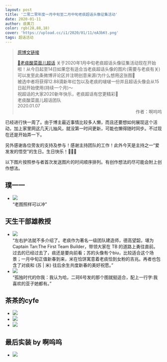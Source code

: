 ```yaml
---
layout: post
title: '二零二零年度一月中旬至二月中旬老痰超话头像征集活动'
date: 2020-01-11
author: 痰黄刀
color: rgb(28,88,18)
cover: 'https://upload.cc/i1/2020/01/11/eA3bKt.png'
tags: 超话活动
---
```


> [原博文链接](https://weibo.com/2886348734/IoqigfLUP)
> 
> [💎老痰酸菜面儿超话](https://weibo.com/p/100808c9bf185bddd18c52092ca1528b4d683a) 关于2020年1月中旬老痰超话头像征集活动现在开始啦！从今日起至14日如果您有适合当老痰超话头像的图片(需要与老痰有关)可以发至此条微博评论区并注明创意来源/为什么想用这张图🌇<br/>被选中者将获得12.88滴新年红包以及老痰的啵啵一份并且超话头像会从15日起开始使用(持续一个月)～<br/>祝超话的大家2020新年快乐，老痰超话有您更精彩🎉<br/>老痰酸菜面儿超话团队<br/>2020.01.07<span style="text-align:right; display:block">作者：啊呜呜</span>

已经进行快一周了。由于博主最近事情比较多人懒，而且还要想如何展现这个活动，加上家里网这几天儿抽风，就没第一时间更新，可能也懒得随时同步。不过现在还是开始弄一下。

另外感谢各位旁友的支持及参与！感谢主持团队的工作！此外今天是主持之一“爱发发的悟空”的生日。生日快乐！🎂🎉🎁

以下图片按照参与者首次发送图片的时间顺序排列。有创作想法的尽可能会附上创作想法。

## 璞一一

* ![](https://upload.cc/i1/2020/01/11/Wn81Ii.jpg)<br/>“老图照样可以冲”

## 天生干部雄教授

* ![](https://upload.cc/i1/2020/01/11/BkvKTY.jpg)<br/>“左右护法就不多介绍了。老痰作为著名一级团队建造师，德高望韶，堪为 Captain Tan:The First Team Builder，带领大家在 TB 的道路上勇往直前。过去的已经过去了，痰还是要向前看；苏的头像有个biu，比较适合这个场景；一月中旬正值新春到来，米在恰饼寓意着老痰恰到女粉的吉兆。再者也包含了对痰和 (苏 &#x7c; 米) 往后余生共度新春的美好祝愿。”
* ![](https://upload.cc/i1/2020/01/11/M68eBV.jpg) <br/>“孤独时代的你我：我认为哈，二珂6号发的那个图就挺适合，配上一行字:我喜欢的亚子她都有。”

## 茶茶的cyfe

* ![](https://upload.cc/i1/2020/01/11/y7f09X.jpg)
* ![](https://upload.cc/i1/2020/01/11/bRKgGw.jpg)
* ![](https://upload.cc/i1/2020/01/11/xtUObi.jpg)

## 最后实装 by 啊呜呜

* ![](https://i.loli.net/2020/01/14/3nQq8MrEp4PYeTv.jpg)

